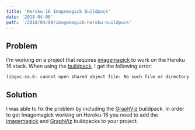 ```yaml
---
title: 'Heroku 16 Imagemagick Buildpack'
date: '2018-04-08'
path: '/2018/04/08/imagemagick-heroku-buildpack'
---
```


## Problem

I'm working on a project that requires [imagemagick](https://www.imagemagick.org/script/index.php) to work on the Heroku 16 stack. When using the [buildpack](https://github.com/ello/heroku-buildpack-imagemagick), I get the following error:

```
libgvc.so.6: cannot open shared object file: No such file or directory
```

## Solution

I was able to fix the problem by including the [GraphViz](https://github.com/ello/heroku-buildpack-imagemagick) buildpack. In order to get Imagemagick working on Heroku-16 you need to add the [imagemagick](https://github.com/ello/heroku-buildpack-imagemagick) and [GraphViz](https://github.com/ello/heroku-buildpack-imagemagick) buildpacks to your project.
